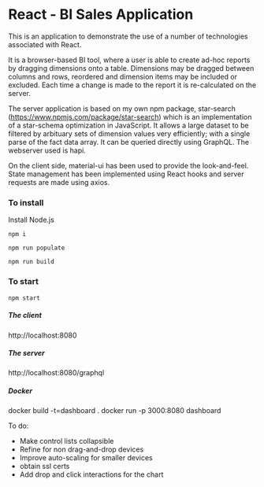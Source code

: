 # React - BI Sales Application


This is an application to demonstrate the use of a number of technologies associated with React.

It is a browser-based BI tool, where a user is able to create ad-hoc reports by dragging dimensions onto a table. Dimensions may be dragged between columns and rows, reordered and dimension items may be included or excluded. Each time a change is made to the report it is re-calculated on the server.

The server application is based on my own npm package, star-search (https://www.npmjs.com/package/star-search) which is an implementation of a star-schema optimization in JavaScript. It allows a large dataset to be filtered by arbituary sets of dimension values very efficiently; with a single parse of the fact data array. It can be queried directly using GraphQL. The webserver used is hapi.

On the client side, material-ui has been used to provide the look-and-feel. State management has been implemented using React hooks and server requests are made using axios.

### To install
Install Node.js 

`npm i`

`npm run populate`

`npm run build`

### To start
`npm start`

##### The client 
http://localhost:8080

##### The server
http://localhost:8080/graphql

##### Docker
docker build -t=dashboard .
docker run -p 3000:8080 dashboard

To do:
- Make control lists collapsible 
- Refine for non drag-and-drop devices
- Improve auto-scaling for smaller devices
- obtain ssl certs
- Add drop and click interactions for the chart


